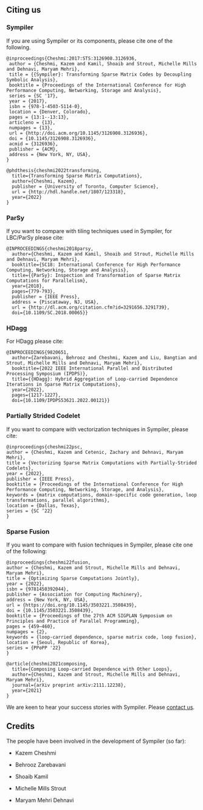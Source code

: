 ## Citing us

### Sympiler
If you are using Sympiler or its components, please cite one of the following.

```
@inproceedings{Cheshmi:2017:STS:3126908.3126936,
 author = {Cheshmi, Kazem and Kamil, Shoaib and Strout, Michelle Mills and Dehnavi, Maryam Mehri},
 title = {{Sympiler}: Transforming Sparse Matrix Codes by Decoupling Symbolic Analysis},
 booktitle = {Proceedings of the International Conference for High Performance Computing, Networking, Storage and Analysis},
 series = {SC '17},
 year = {2017},
 isbn = {978-1-4503-5114-0},
 location = {Denver, Colorado},
 pages = {13:1--13:13},
 articleno = {13},
 numpages = {13},
 url = {http://doi.acm.org/10.1145/3126908.3126936},
 doi = {10.1145/3126908.3126936},
 acmid = {3126936},
 publisher = {ACM},
 address = {New York, NY, USA},
}
``` 

```
@phdthesis{cheshmi2022transforming,
  title={Transforming Sparse Matrix Computations},
  author={Cheshmi, Kazem},
  publisher = {University of Toronto, Computer Science},
  url = {http://hdl.handle.net/1807/123318},
  year={2022}
}
```

### ParSy
If you want to compare with tiling techniques used in Sympiler, for LBC/ParSy please cite:

```
@INPROCEEDINGS{cheshmi2018parsy,
  author={Cheshmi, Kazem and Kamil, Shoaib and Strout, Michelle Mills and Dehnavi, Maryam Mehri},
  booktitle={SC18: International Conference for High Performance Computing, Networking, Storage and Analysis}, 
  title={{ParSy}: Inspection and Transformation of Sparse Matrix Computations for Parallelism}, 
  year={2018},
  pages={779-793},
  publisher = {IEEE Press},
  address = {Piscataway, NJ, USA},
  url = {http://dl.acm.org/citation.cfm?id=3291656.3291739},
  doi={10.1109/SC.2018.00065}}
```

### HDagg
For HDagg please cite:

```
@INPROCEEDINGS{9820651,
  author={Zarebavani, Behrooz and Cheshmi, Kazem and Liu, Bangtian and Strout, Michelle Mills and Dehnavi, Maryam Mehri},
  booktitle={2022 IEEE International Parallel and Distributed Processing Symposium (IPDPS)}, 
  title={{HDagg}: Hybrid Aggregation of Loop-carried Dependence Iterations in Sparse Matrix Computations}, 
  year={2022},
  pages={1217-1227},
  doi={10.1109/IPDPS53621.2022.00121}}
```

### Partially Strided Codelet
 If you want to compare with vectorization techniques in Sympiler, please cite:

```
@inproceedings{cheshmi22psc,
author = {Cheshmi, Kazem and Cetenic, Zachary and Dehnavi, Maryam Mehri},
title = {Vectorizing Sparse Matrix Computations with Partially-Strided Codelets},
year = {2022},
publisher = {IEEE Press},
booktitle = {Proceedings of the International Conference for High Performance Computing, Networking, Storage, and Analysis},
keywords = {matrix computations, domain-specific code generation, loop transformations, parallel algorithms},
location = {Dallas, Texas},
series = {SC ’22}
}

```


### Sparse Fusion

 If you want to compare with fusion techniques in Sympiler, please cite one of the following:

```
@inproceedings{cheshmi22fusion,
author = {Cheshmi, Kazem and Strout, Michelle Mills and Dehnavi, Maryam Mehri},
title = {Optimizing Sparse Computations Jointly},
year = {2022},
isbn = {9781450392044},
publisher = {Association for Computing Machinery},
address = {New York, NY, USA},
url = {https://doi.org/10.1145/3503221.3508439},
doi = {10.1145/3503221.3508439},
booktitle = {Proceedings of the 27th ACM SIGPLAN Symposium on Principles and Practice of Parallel Programming},
pages = {459–460},
numpages = {2},
keywords = {loop-carried dependence, sparse matrix code, loop fusion},
location = {Seoul, Republic of Korea},
series = {PPoPP '22}
}
```

```
@article{cheshmi2021composing,
  title={Composing Loop-carried Dependence with Other Loops},
  author={Cheshmi, Kazem and Strout, Michelle Mills and Dehnavi, Maryam Mehri},
  journal={arXiv preprint arXiv:2111.12238},
  year={2021}
}
```


We are keen to hear your success stories with Sympiler. Please [contact us](mailto:cheshmik@mcmaster.ca).

## Credits
The people have been involved in the development of Sympiler (so far):

* Kazem Cheshmi

* Behrooz Zarebavani 

* Shoaib Kamil

* Michelle Mills Strout

* Maryam Mehri Dehnavi